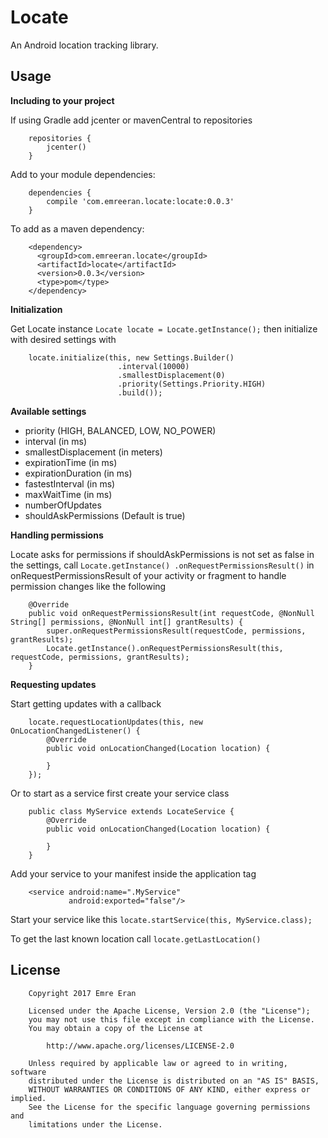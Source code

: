Locate
======
An Android location tracking library.

Usage
-----
**Including to your project**

If using Gradle add jcenter or mavenCentral to repositories

        repositories {
            jcenter()
        }
        
Add to your module dependencies:

        dependencies {
            compile 'com.emreeran.locate:locate:0.0.3'
        }
        
To add as a maven dependency:

        <dependency>
          <groupId>com.emreeran.locate</groupId>
          <artifactId>locate</artifactId>
          <version>0.0.3</version>
          <type>pom</type>
        </dependency>
        
**Initialization**

Get Locate instance `Locate locate = Locate.getInstance();` then initialize with desired settings with 

        locate.initialize(this, new Settings.Builder()
                            .interval(10000)
                            .smallestDisplacement(0)
                            .priority(Settings.Priority.HIGH)
                            .build());
                            
**Available settings**

- priority (HIGH, BALANCED, LOW, NO_POWER)
- interval (in ms)
- smallestDisplacement (in meters)
- expirationTime (in ms)
- expirationDuration (in ms)
- fastestInterval (in ms)
- maxWaitTime (in ms)
- numberOfUpdates
- shouldAskPermissions (Default is true)

**Handling permissions**

Locate asks for permissions if shouldAskPermissions is not set as false in the settings, call `Locate.getInstance()
.onRequestPermissionsResult()` in onRequestPermissionsResult of your activity or fragment to handle permission changes like the following

        @Override
        public void onRequestPermissionsResult(int requestCode, @NonNull String[] permissions, @NonNull int[] grantResults) {
            super.onRequestPermissionsResult(requestCode, permissions, grantResults);
            Locate.getInstance().onRequestPermissionsResult(this, requestCode, permissions, grantResults);
        }

**Requesting updates**

Start getting updates with a callback
        
        locate.requestLocationUpdates(this, new OnLocationChangedListener() {
            @Override
            public void onLocationChanged(Location location) {
                
            }
        });

Or to start as a service first create your service class

        public class MyService extends LocateService {
            @Override
            public void onLocationChanged(Location location) {
            
            }
        }
        
Add your service to your manifest inside the application tag

        <service android:name=".MyService"
                 android:exported="false"/>
                 
Start your service like this `locate.startService(this, MyService.class);`

To get the last known location call `locate.getLastLocation()`

License
-------

        Copyright 2017 Emre Eran
            
        Licensed under the Apache License, Version 2.0 (the "License");
        you may not use this file except in compliance with the License.
        You may obtain a copy of the License at
        
            http://www.apache.org/licenses/LICENSE-2.0
        
        Unless required by applicable law or agreed to in writing, software
        distributed under the License is distributed on an "AS IS" BASIS,
        WITHOUT WARRANTIES OR CONDITIONS OF ANY KIND, either express or implied.
        See the License for the specific language governing permissions and
        limitations under the License.